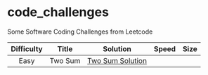 # code_challenges
Some Software Coding Challenges from Leetcode


| Difficulty | Title | Solution | Speed | Size |
| :--------: | :---: | :------: | :---: | :--: |
| Easy | Two Sum | [Two Sum Solution](https://github.com/y0dev/code_challenges/blob/main/Easy/Javascript/two_sum.js) |